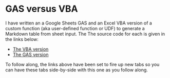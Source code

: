# GAS versus VBA

I have written an a Google Sheets GAS and an Excel VBA version of a custom function
(aka user-defined function or UDF) to generate a Markdown table from sheet input. The 
The source code for each is given in the links below:

- <a href="https://github.com/Rotifer/VBA_GAS/blob/main/Markdown_Generation/modMarkdownGenerator.bas">The VBA version</a>
- <a href="https://github.com/Rotifer/VBA_GAS/blob/main/Markdown_Generation/sheets_table_to_markdown.js" target="_blank">The GAS version</a>

To follow along, the links above have been set to fire up new tabs so you can have these tabs side-by-side with this one as you follow along.


